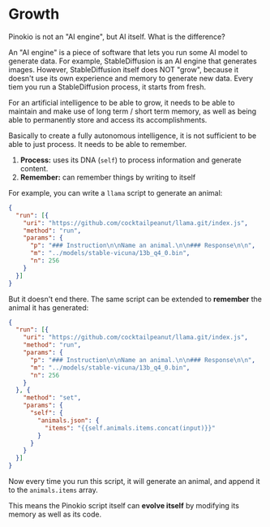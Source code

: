 # Growth

Pinokio is not an "AI engine", but AI itself. What is the difference?

An "AI engine" is a piece of software that lets you run some AI model to generate data. For example, StableDiffusion is an AI engine that generates images. However, StableDiffusion itself does NOT "grow", because it doesn't use its own experience and memory to generate new data. Every tiem you run a StableDiffusion process, it starts from fresh.

For an artificial intelligence to be able to grow, it needs to be able to maintain and make use of long term / short term memory, as well as being able to permanently store and access its accomplishments.

Basically to create a fully autonomous intelligence, it is not sufficient to be able to just process. It needs to be able to remember.

1. **Process:** uses its DNA (`self`) to process information and generate content.
2. **Remember:** can remember things by writing to itself

For example, you can write a `llama` script to generate an animal:

```json
{
  "run": [{
    "uri": "https://github.com/cocktailpeanut/llama.git/index.js",
    "method": "run",
    "params": {
      "p": "### Instruction\n\nName an animal.\n\n### Response\n\n",
      "m": "../models/stable-vicuna/13b_q4_0.bin",
      "n": 256
    }
  }]
}
```

But it doesn't end there. The same script can be extended to **remember** the animal it has generated:

```json
{
  "run": [{
    "uri": "https://github.com/cocktailpeanut/llama.git/index.js",
    "method": "run",
    "params": {
      "p": "### Instruction\n\nName an animal.\n\n### Response\n\n",
      "m": "../models/stable-vicuna/13b_q4_0.bin",
      "n": 256
    }
  }, {
    "method": "set",
    "params": {
      "self": {
        "animals.json": {
          "items": "{{self.animals.items.concat(input)}}"
        }
      }
    }
  }]
}
```

Now every time you run this script, it will generate an animal, and append it to the `animals.items` array.

This means the Pinokio script itself can **evolve itself** by modifying its memory as well as its code.


